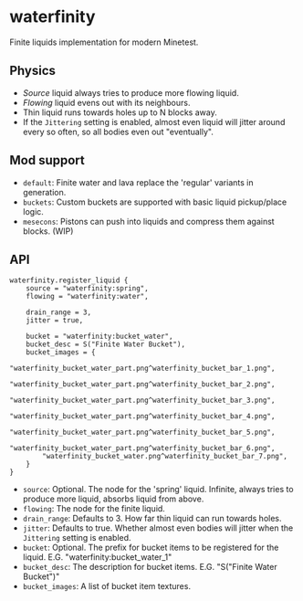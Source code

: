 # waterfinity

Finite liquids implementation for modern Minetest.

## Physics

* *Source* liquid always tries to produce more flowing liquid.
* *Flowing* liquid evens out with its neighbours.
* Thin liquid runs towards holes up to N blocks away.
* If the `Jittering` setting is enabled, almost even liquid will jitter around every so often, so all bodies even out "eventually".

## Mod support

* `default`: Finite water and lava replace the 'regular' variants in generation.
* `buckets`: Custom buckets are supported with basic liquid pickup/place logic.
* `mesecons`: Pistons can push into liquids and compress them against blocks. (WIP)

## API

```
waterfinity.register_liquid {
    source = "waterfinity:spring",
    flowing = "waterfinity:water",
    
    drain_range = 3,
    jitter = true,
    
    bucket = "waterfinity:bucket_water",
    bucket_desc = S("Finite Water Bucket"),
    bucket_images = {
        "waterfinity_bucket_water_part.png^waterfinity_bucket_bar_1.png",
        "waterfinity_bucket_water_part.png^waterfinity_bucket_bar_2.png",
        "waterfinity_bucket_water_part.png^waterfinity_bucket_bar_3.png",
        "waterfinity_bucket_water_part.png^waterfinity_bucket_bar_4.png",
        "waterfinity_bucket_water_part.png^waterfinity_bucket_bar_5.png",
        "waterfinity_bucket_water_part.png^waterfinity_bucket_bar_6.png",
        "waterfinity_bucket_water.png^waterfinity_bucket_bar_7.png",
    }
}
```

* `source`: Optional. The node for the 'spring' liquid. Infinite, always tries to produce more liquid, absorbs liquid from above.
* `flowing`: The node for the finite liquid.
* `drain_range`: Defaults to 3. How far thin liquid can run towards holes.
* `jitter`: Defaults to true. Whether almost even bodies will jitter when the `Jittering` setting is enabled.
* `bucket`: Optional. The prefix for bucket items to be registered for the liquid. E.G. "waterfinity:bucket_water_1"
* `bucket_desc`: The description for bucket items. E.G. "S("Finite Water Bucket")"
* `bucket_images`: A list of bucket item textures.
